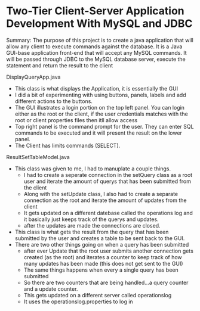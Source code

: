 # Two-Tier Client-Server Application Development With MySQL and JDBC

Summary: 
The purpose of this project is to create a java application that will allow any 
client to execute commands against the database. It is a Java GUI-base application front-end 
that will accept any MySQL commands. It will be passed through JDBC to the 
MySQL database server, execute the statement and return the result to the client 

DisplayQueryApp.java
* This class is what displays the Application, it is essentially the GUI
* I did a bit of experimenting with using buttons, panels, labels and add different actions to the buttons.
* The GUI illustrates a login portion on the top left panel. You can login either as the root or the client, if the user credentials matches with the root or client properties files then itll allow access 
* Top right panel is the command prompt for the user. They can enter SQL commands to be executed and it will present the result on the lower panel.
* The Client has limits commands (SELECT).

ResultSetTableModel.java
* This class was given to me, I had to manuplate a couple things.
  * I had to create a seperate connection in the setQuery class as a root user and iterate the amount of querys that has been submitted from the client
  * Along with the setUpdate class, I also had to create a separate connection as the root and iterate the amount of updates from the client
  * It gets updated on a different datebase called the operations log and it basically just keeps track of the querys and updates.
  * after the updates are made the connections are closed.
* This class is what gets the result from the query that has been submitted by the user and creates a table to be sent back to the GUI.
* There are two other things going on when a query has been submitted
  * after ever Update that the root user submits another connection gets created (as the root) and iterates a counter to keep track of how many updates has been made (this does not get sent to the GUI)
  * The same things happens when every a single query has been submitted
  * So there are two counters that are being handled...a query counter and a update counter.
  * This gets updated on a different server called operationslog
  * It uses the operationslog.properties to log in
